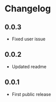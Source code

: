 Changelog
=========

0.0.3
-----
-  Fixed user issue

0.0.2
-----
-  Updated readme

0.0.1
-----
-  First public release